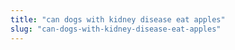 ```yaml
---
title: "can dogs with kidney disease eat apples"
slug: "can-dogs-with-kidney-disease-eat-apples"
---
```


